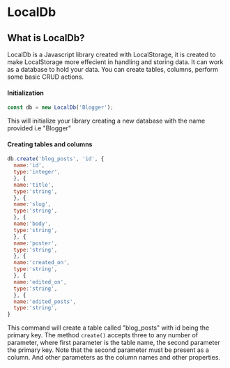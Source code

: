 # LocalDb

## What is LocalDb?
LocalDb is a Javascript library created with LocalStorage, it is created to make LocalStorage more effecient in handling and storing data. It can work as a database to hold your data.
You can create tables, columns, perform some basic CRUD actions.

#### Initialization

```JAVASCRIPT
const db = new LocalDb('Blogger');
```
This will initialize your library creating a new database with the name provided i.e "Blogger"

#### Creating tables and columns
```JAVASCRIPT
db.create('blog_posts', 'id', {
  name:'id',
  type:'integer',
  }, {
  name:'title',
  type:'string',
  }, {
  name:'slug',
  type:'string',
  }, {
  name:'body',
  type:'string',
  }, {
  name:'poster',
  type:'string',
  }, {
  name:'created_on',
  type:'string',
  }, {
  name:'edited_on',
  type:'string',
  }, {
  name:'edited_posts',
  type:'string',
}
```
This command will create a table called "blog_posts" with id being the primary key.
The method `create()` accepts three to any number of parameter, where first parameter is the table name, the second parameter the primary key. Note that the second parameter must be present as a column. And other parameters as the column names and other properties.


